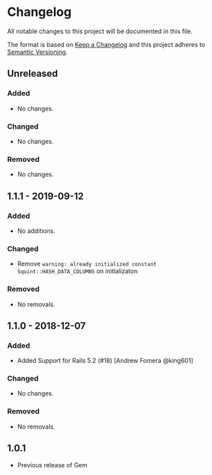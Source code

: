 # Changelog

All notable changes to this project will be documented in this file.

The format is based on [Keep a Changelog](http://keepachangelog.com/en/1.0.0/)
and this project adheres to [Semantic Versioning](http://semver.org/spec/v2.0.0.html).

## Unreleased

### Added

- No changes.

### Changed

- No changes.

### Removed

- No changes.

## 1.1.1 - 2019-09-12

### Added

- No additions.

### Changed

- Remove `warning: already initialized constant Squint::HASH_DATA_COLUMNS` on initializaton

### Removed

- No removals.

## 1.1.0 - 2018-12-07

### Added

- Added Support for Rails 5.2 (#18) [Andrew Fomera @king601]

### Changed

- No changes.

### Removed

- No removals.

## 1.0.1

- Previous release of Gem
